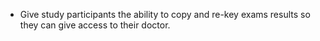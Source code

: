 - Give study participants the ability to copy and re-key exams results so they can give access to their doctor.

